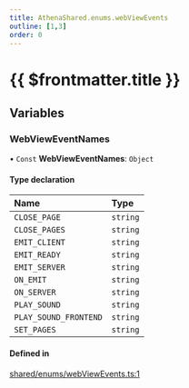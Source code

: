 ```yaml
---
title: AthenaShared.enums.webViewEvents
outline: [1,3]
order: 0
---
```


# {{ $frontmatter.title }}


## Variables

### WebViewEventNames

• `Const` **WebViewEventNames**: `Object`

#### Type declaration

| Name | Type |
| :------ | :------ |
| `CLOSE_PAGE` | `string` |
| `CLOSE_PAGES` | `string` |
| `EMIT_CLIENT` | `string` |
| `EMIT_READY` | `string` |
| `EMIT_SERVER` | `string` |
| `ON_EMIT` | `string` |
| `ON_SERVER` | `string` |
| `PLAY_SOUND` | `string` |
| `PLAY_SOUND_FRONTEND` | `string` |
| `SET_PAGES` | `string` |

#### Defined in

[shared/enums/webViewEvents.ts:1](https://github.com/Stuyk/altv-athena/blob/6beb5a6/src/core/shared/enums/webViewEvents.ts#L1)
